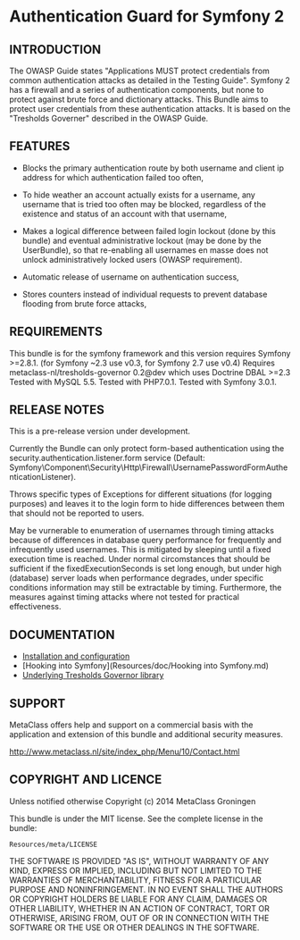 Authentication Guard for Symfony 2
==================================
 
INTRODUCTION
------------
The OWASP Guide states "Applications MUST protect credentials from common authentication attacks as detailed 
in the Testing Guide". Symfony 2 has a firewall and a series of authentication components, but none to 
protect against brute force and dictionary attacks. This Bundle aims to protect user credentials from 
these authentication attacks. It is based on the "Tresholds Governer" described in the OWASP Guide.

FEATURES
--------

- Blocks the primary authentication route by both username and client ip address for which authentication failed  too often,
 
- To hide weather an account actually exists for a username, any username that is tried too often may be blocked, 
  regardless of the existence and status of an account with that username,

- Makes a logical difference between failed login lockout (done by this bundle) and eventual administrative lockout 
  (may be done by the UserBundle), so that re-enabling all usernames en masse does not unlock administratively locked users
  (OWASP requirement).

- Automatic release of username on authentication success,

- Stores counters instead of individual requests to prevent database flooding from brute force attacks,

REQUIREMENTS
------------
This bundle is for the symfony framework and this version requires Symfony >=2.8.1.
(for Symfony ~2.3 use v0.3, for Symfony 2.7 use v0.4)
Requires metaclass-nl/tresholds-governor 0.2@dev which uses Doctrine DBAL >=2.3
Tested with MySQL 5.5. Tested with PHP7.0.1. Tested with Symfony 3.0.1.

RELEASE NOTES
-------------

This is a pre-release version under development. 

Currently the Bundle can only protect form-based authentication using the security.authentication.listener.form service 
(Default: Symfony\Component\Security\Http\Firewall\UsernamePasswordFormAuthenticationListener).

Throws specific types of Exceptions for different situations (for logging purposes) and leaves it to the
login form to hide differences between them that should not be reported to users.

May be vurnerable to enumeration of usernames through timing attacks because of
differences in database query performance for frequently and infrequently used usernames.
This is mitigated by sleeping until a fixed execution time is reached. Under normal circomstances
that should be sufficient if the fixedExecutionSeconds is set long enough, but under
high (database) server loads when performance degrades, under specific conditions
information may still be extractable by timing. Furthermore, the measures against
timing attacks where not tested for practical effectiveness.

DOCUMENTATION
-------------
- [Installation and configuration](Resources/doc/Installation.md)
- [Hooking into Symfony](Resources/doc/Hooking into Symfony.md)
- [Underlying Tresholds Governor library](https://github.com/metaclass-nl/tresholds-governor)
	
SUPPORT
-------

MetaClass offers help and support on a commercial basis with 
the application and extension of this bundle and additional 
security measures.

http://www.metaclass.nl/site/index_php/Menu/10/Contact.html


COPYRIGHT AND LICENCE
---------------------

Unless notified otherwise Copyright (c) 2014 MetaClass Groningen 

This bundle is under the MIT license. See the complete license in the bundle:

	Resources/meta/LICENSE

THE SOFTWARE IS PROVIDED "AS IS", WITHOUT WARRANTY OF ANY KIND, EXPRESS OR
IMPLIED, INCLUDING BUT NOT LIMITED TO THE WARRANTIES OF MERCHANTABILITY,
FITNESS FOR A PARTICULAR PURPOSE AND NONINFRINGEMENT. IN NO EVENT SHALL THE
AUTHORS OR COPYRIGHT HOLDERS BE LIABLE FOR ANY CLAIM, DAMAGES OR OTHER
LIABILITY, WHETHER IN AN ACTION OF CONTRACT, TORT OR OTHERWISE, ARISING FROM,
OUT OF OR IN CONNECTION WITH THE SOFTWARE OR THE USE OR OTHER DEALINGS IN
THE SOFTWARE.